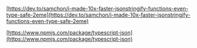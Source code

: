 [https://dev.to/samchon/i-made-10x-faster-jsonstringify-functions-even-type-safe-2eme](https://dev.to/samchon/i-made-10x-faster-jsonstringify-functions-even-type-safe-2eme)

[https://www.npmjs.com/package/typescript-json](https://www.npmjs.com/package/typescript-json)
